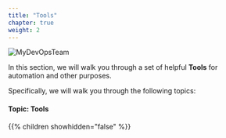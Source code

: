 ```yaml
---
title: "Tools"
chapter: true
weight: 2
---
```


![MyDevOpsTeam](/images/MyDevOpsTeam-Logo.png?width=20pc)

In this section, we will walk you through a set of helpful **Tools** for automation and other purposes.

Specifically, we will walk you through the following topics:

#### Topic: Tools

{{% children showhidden="false" %}}
